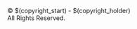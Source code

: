 ﻿---
copyright_start: 2021
copyright_holder: Gateway Programming School, Inc.
---

&copy; $(copyright_start) - $(copyright_holder)<br/>
All Rights Reserved.
